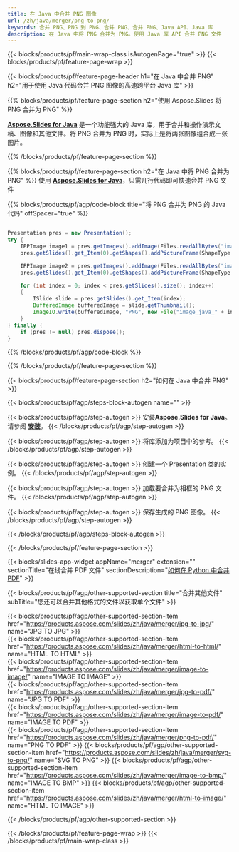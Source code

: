 ```yaml
---
title: 在 Java 中合并 PNG 图像
url: /zh/java/merger/png-to-png/
keywords: 合并 PNG、PNG 到 PNG、合并 PNG、合并 PNG、Java API、Java 库
description: 在 Java 中将 PNG 合并为 PNG。使用 Java 库 API 合并 PNG 文件
---
```


{{< blocks/products/pf/main-wrap-class isAutogenPage="true" >}}
{{< blocks/products/pf/feature-page-wrap >}}

{{< blocks/products/pf/feature-page-header h1="在 Java 中合并 PNG" h2="用于使用 Java 代码合并 PNG 图像的高速跨平台 Java 库" >}}

{{% blocks/products/pf/feature-page-section h2="使用 Aspose.Slides 将 PNG 合并为 PNG" %}}

[**Aspose.Slides for Java**](https://products.aspose.com/slides/zh/java/) 是一个功能强大的 Java 库，用于合并和操作演示文稿、图像和其他文件。将 PNG 合并为 PNG 时，实际上是将两张图像组合成一张图片。

{{% /blocks/products/pf/feature-page-section %}}




{{% blocks/products/pf/feature-page-section  h2="在 Java 中将 PNG 合并为 PNG" %}}
使用 [**Aspose.Slides for Java**](https://products.aspose.com/slides/zh/java/)，只需几行代码即可快速合并 PNG 文件

{{% blocks/products/pf/agp/code-block title="将 PNG 合并为 PNG 的 Java 代码" offSpacer="true" %}}
```java

Presentation pres = new Presentation();
try {
    IPPImage image1 = pres.getImages().addImage(Files.readAllBytes("image1.png"));
    pres.getSlides().get_Item(0).getShapes().addPictureFrame(ShapeType.Rectangle, 0, 0, 100, 100, image1);

    IPPImage image2 = pres.getImages().addImage(Files.readAllBytes("image2.png"));
    pres.getSlides().get_Item(0).getShapes().addPictureFrame(ShapeType.Rectangle, 0, 200, 100, 100, image2);

    for (int index = 0; index < pres.getSlides().size(); index++)
    {
        ISlide slide = pres.getSlides().get_Item(index);
        BufferedImage bufferedImage = slide.getThumbnail();
        ImageIO.write(bufferedImage, "PNG", new File("image_java_" + index + ".png"));
    }
} finally {
    if (pres != null) pres.dispose();
}
```
{{% /blocks/products/pf/agp/code-block %}}

{{% /blocks/products/pf/feature-page-section %}}




{{< blocks/products/pf/feature-page-section  h2="如何在 Java 中合并 PNG" >}}


{{< blocks/products/pf/agp/steps-block-autogen name="" >}}


{{< blocks/products/pf/agp/step-autogen >}}
安装**Aspose.Slides for Java**。请参阅 [**安装**](https://docs.aspose.com/slides/java/installation/)。
{{< /blocks/products/pf/agp/step-autogen >}}

{{< blocks/products/pf/agp/step-autogen >}}
将库添加为项目中的参考。
{{< /blocks/products/pf/agp/step-autogen >}}

{{< blocks/products/pf/agp/step-autogen >}}
创建一个 Presentation 类的实例。
{{< /blocks/products/pf/agp/step-autogen >}}

{{< blocks/products/pf/agp/step-autogen >}}
加载要合并为相框的 PNG 文件。
{{< /blocks/products/pf/agp/step-autogen >}}

{{< blocks/products/pf/agp/step-autogen >}}
保存生成的 PNG 图像。
{{< /blocks/products/pf/agp/step-autogen >}}


{{< /blocks/products/pf/agp/steps-block-autogen >}}


{{< /blocks/products/pf/feature-page-section >}}




{{< blocks/slides-app-widget  appName="merger" extension="" sectionTitle="在线合并 PDF 文件" sectionDescription="[如何在 Python 中合并 PDF](https://products.aspose.com/slides/zh/python-net/merge/pdf/)" >}}

{{< blocks/products/pf/agp/other-supported-section title="合并其他文件" subTitle="您还可以合并其他格式的文件以获取单个文件" >}}

{{< blocks/products/pf/agp/other-supported-section-item href="https://products.aspose.com/slides/zh/java/merger/jpg-to-jpg/" name="JPG TO JPG" >}}    
{{< blocks/products/pf/agp/other-supported-section-item href="https://products.aspose.com/slides/zh/java/merger/html-to-html/" name="HTML TO HTML" >}}  
{{< blocks/products/pf/agp/other-supported-section-item href="https://products.aspose.com/slides/zh/java/merger/image-to-image/" name="IMAGE TO IMAGE" >}}  
{{< blocks/products/pf/agp/other-supported-section-item href="https://products.aspose.com/slides/zh/java/merger/jpg-to-pdf/" name="JPG TO PDF" >}}  
{{< blocks/products/pf/agp/other-supported-section-item href="https://products.aspose.com/slides/zh/java/merger/image-to-pdf/" name="IMAGE TO PDF" >}}  
{{< blocks/products/pf/agp/other-supported-section-item href="https://products.aspose.com/slides/zh/java/merger/png-to-pdf/" name="PNG TO PDF" >}} 
{{< blocks/products/pf/agp/other-supported-section-item href="https://products.aspose.com/slides/zh/java/merger/svg-to-png/" name="SVG TO PNG" >}} 
{{< blocks/products/pf/agp/other-supported-section-item href="https://products.aspose.com/slides/zh/java/merger/image-to-bmp/" name="IMAGE TO BMP" >}} 
{{< blocks/products/pf/agp/other-supported-section-item href="https://products.aspose.com/slides/zh/java/merger/html-to-image/" name="HTML TO IMAGE" >}}  
  


{{< /blocks/products/pf/agp/other-supported-section >}}

{{< /blocks/products/pf/feature-page-wrap >}}
{{< /blocks/products/pf/main-wrap-class >}}
